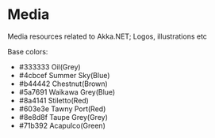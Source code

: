 Media
=====

Media resources related to Akka.NET; Logos, illustrations etc

Base colors:

- #333333 Oil(Grey) 
- #4cbcef Summer Sky(Blue) 
- #b44442 Chestnut(Brown) 
- #5a7691 Waikawa Grey(Blue)
- #8a4141 Stiletto(Red) 
- #603e3e Tawny Port(Red) 
- #8e8d8f Taupe Grey(Grey) 
- #71b392 Acapulco(Green) 
